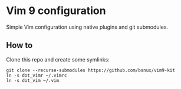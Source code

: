 # Vim 9 configuration

Simple Vim configuration using native plugins and git submodules.

## How to

Clone this repo and create some symlinks:

```
git clone --recurse-submodules https://github.com/bsnux/vim9-kit
ln -s dot_vimr ~/.vimrc
ln -s dot_vim ~/.vim
```
